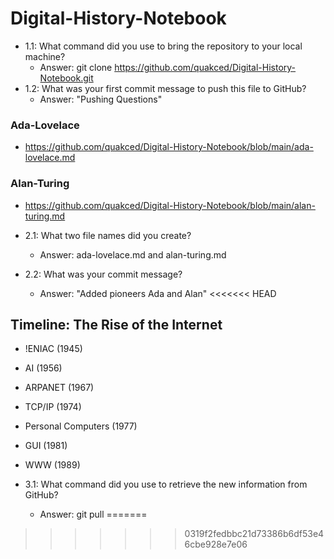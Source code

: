 # Digital-History-Notebook
- 1.1: What command did you use to bring the repository to your local machine?
    - Answer: git clone https://github.com/quakced/Digital-History-Notebook.git
- 1.2: What was your first commit message to push this file to GitHub?
    - Answer: "Pushing Questions"
### Ada-Lovelace
- https://github.com/quakced/Digital-History-Notebook/blob/main/ada-lovelace.md
### Alan-Turing
- https://github.com/quakced/Digital-History-Notebook/blob/main/alan-turing.md

- 2.1: What two file names did you create?
    - Answer: ada-lovelace.md and alan-turing.md
- 2.2: What was your commit message?
    - Answer: "Added pioneers Ada and Alan"
<<<<<<< HEAD
## Timeline: The Rise of the Internet
- !ENIAC (1945)
- AI (1956)
- ARPANET (1967)
- TCP/IP (1974)
- Personal Computers (1977)
- GUI (1981)
- WWW (1989)

- 3.1: What command did you use to retrieve the new information from GitHub?
    - Answer: git pull
=======

>>>>>>> 0319f2fedbbc21d73386b6df53e46cbe928e7e06
